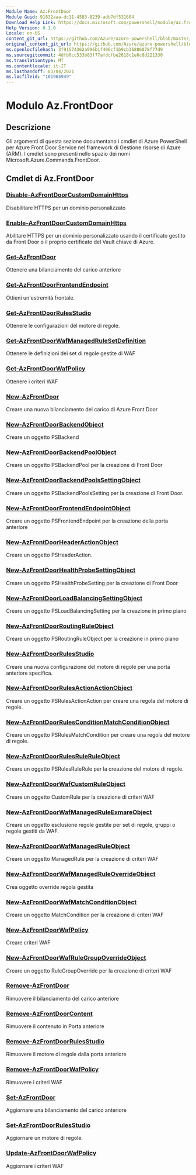 ```yaml
---
Module Name: Az.FrontDoor
Module Guid: 91832aaa-dc11-4583-8239-adb7df531604
Download Help Link: https://docs.microsoft.com/powershell/module/az.frontdoor
Help Version: 0.1.0
Locale: en-US
content_git_url: https://github.com/Azure/azure-powershell/blob/master/src/FrontDoor/FrontDoor/help/Az.FrontDoor.md
original_content_git_url: https://github.com/Azure/azure-powershell/blob/master/src/FrontDoor/FrontDoor/help/Az.FrontDoor.md
ms.openlocfilehash: 3f91574362a996b1f406cf1b9cb36886078f77d9
ms.sourcegitcommit: 4dfb0cc533b83f77afdcfbe2618c1e6c8d221330
ms.translationtype: MT
ms.contentlocale: it-IT
ms.lasthandoff: 03/04/2021
ms.locfileid: "101965949"
---
```

# Modulo Az.FrontDoor
## Descrizione
Gli argomenti di questa sezione documentano i cmdlet di Azure PowerShell per Azure Front Door Service nel framework di Gestione risorse di Azure (ARM). I cmdlet sono presenti nello spazio dei nomi Microsoft.Azure.Commands.FrontDoor.

## Cmdlet di Az.FrontDoor
### [Disable-AzFrontDoorCustomDomainHttps](Disable-AzFrontDoorCustomDomainHttps.md)
Disabilitare HTTPS per un dominio personalizzato

### [Enable-AzFrontDoorCustomDomainHttps](Enable-AzFrontDoorCustomDomainHttps.md)
Abilitare HTTPS per un dominio personalizzato usando il certificato gestito da Front Door o il proprio certificato del Vault chiave di Azure.

### [Get-AzFrontDoor](Get-AzFrontDoor.md)
Ottenere una bilanciamento del carico anteriore

### [Get-AzFrontDoorFrontendEndpoint](Get-AzFrontDoorFrontendEndpoint.md)
Ottieni un'estremità frontale.

### [Get-AzFrontDoorRulesStudio](Get-AzFrontDoorRulesEngine.md)
Ottenere le configurazioni del motore di regole.

### [Get-AzFrontDoorWafManagedRuleSetDefinition](Get-AzFrontDoorWafManagedRuleSetDefinition.md)
Ottenere le definizioni dei set di regole gestite di WAF

### [Get-AzFrontDoorWafPolicy](Get-AzFrontDoorWafPolicy.md)
Ottenere i criteri WAF

### [New-AzFrontDoor](New-AzFrontDoor.md)
Creare una nuova bilanciamento del carico di Azure Front Door

### [New-AzFrontDoorBackendObject](New-AzFrontDoorBackendObject.md)
Creare un oggetto PSBackend

### [New-AzFrontDoorBackendPoolObject](New-AzFrontDoorBackendPoolObject.md)
Creare un oggetto PSBackendPool per la creazione di Front Door

### [New-AzFrontDoorBackendPoolsSettingObject](New-AzFrontDoorBackendPoolsSettingObject.md)
Creare un oggetto PSBackendPoolsSetting per la creazione di Front Door.

### [New-AzFrontDoorFrontendEndpointObject](New-AzFrontDoorFrontendEndpointObject.md)
Creare un oggetto PSFrontendEndpoint per la creazione della porta anteriore

### [New-AzFrontDoorHeaderActionObject](New-AzFrontDoorHeaderActionObject.md)
Creare un oggetto PSHeaderAction.

### [New-AzFrontDoorHealthProbeSettingObject](New-AzFrontDoorHealthProbeSettingObject.md)
Creare un oggetto PSHealthProbeSetting per la creazione di Front Door

### [New-AzFrontDoorLoadBalancingSettingObject](New-AzFrontDoorLoadBalancingSettingObject.md)
Creare un oggetto PSLoadBalancingSetting per la creazione in primo piano

### [New-AzFrontDoorRoutingRuleObject](New-AzFrontDoorRoutingRuleObject.md)
Creare un oggetto PSRoutingRuleObject per la creazione in primo piano

### [New-AzFrontDoorRulesStudio](New-AzFrontDoorRulesEngine.md)
Creare una nuova configurazione del motore di regole per una porta anteriore specifica. 

### [New-AzFrontDoorRulesActionActionObject](New-AzFrontDoorRulesEngineActionObject.md)
Creare un oggetto PSRulesActionAction per creare una regola del motore di regole.

### [New-AzFrontDoorRulesConditionMatchConditionObject](New-AzFrontDoorRulesEngineMatchConditionObject.md)
Creare un oggetto PSRulesMatchCondition per creare una regola del motore di regole.

### [New-AzFrontDoorRulesRuleRuleObject](New-AzFrontDoorRulesEngineRuleObject.md)
Creare un oggetto PSRulesRuleRule per la creazione del motore di regole.

### [New-AzFrontDoorWafCustomRuleObject](New-AzFrontDoorWafCustomRuleObject.md)
Creare un oggetto CustomRule per la creazione di criteri WAF

### [New-AzFrontDoorWafManagedRuleExmareObject](New-AzFrontDoorWafManagedRuleExclusionObject.md)
Creare un oggetto esclusione regole gestite per set di regole, gruppi o regole gestiti da WAF.

### [New-AzFrontDoorWafManagedRuleObject](New-AzFrontDoorWafManagedRuleObject.md)
Creare un oggetto ManagedRule per la creazione di criteri WAF

### [New-AzFrontDoorWafManagedRuleOverrideObject](New-AzFrontDoorWafManagedRuleOverrideObject.md)
Crea oggetto override regola gestita

### [New-AzFrontDoorWafMatchConditionObject](New-AzFrontDoorWafMatchConditionObject.md)
Creare un oggetto MatchCondition per la creazione di criteri WAF

### [New-AzFrontDoorWafPolicy](New-AzFrontDoorWafPolicy.md)
Creare criteri WAF

### [New-AzFrontDoorWafRuleGroupOverrideObject](New-AzFrontDoorWafRuleGroupOverrideObject.md)
Creare un oggetto RuleGroupOverride per la creazione di criteri WAF

### [Remove-AzFrontDoor](Remove-AzFrontDoor.md)
Rimuovere il bilanciamento del carico anteriore

### [Remove-AzFrontDoorContent](Remove-AzFrontDoorContent.md)
Rimuovere il contenuto in Porta anteriore

### [Remove-AzFrontDoorRulesStudio](Remove-AzFrontDoorRulesEngine.md)
Rimuovere il motore di regole dalla porta anteriore

### [Remove-AzFrontDoorWafPolicy](Remove-AzFrontDoorWafPolicy.md)
Rimuovere i criteri WAF

### [Set-AzFrontDoor](Set-AzFrontDoor.md)
Aggiornare una bilanciamento del carico anteriore

### [Set-AzFrontDoorRulesStudio](Set-AzFrontDoorRulesEngine.md)
Aggiornare un motore di regole.

### [Update-AzFrontDoorWafPolicy](Update-AzFrontDoorWafPolicy.md)
Aggiornare i criteri WAF


